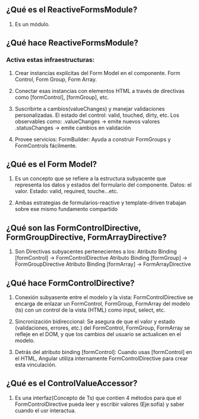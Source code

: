 ## ¿Qué es el ReactiveFormsModule?
   1. Es un módulo.

## ¿Qué hace ReactiveFormsModule?
### Activa estas infraestructuras:
  1. Crear instancias explícitas del Form Model en el componente.
      Form Control, Form Group, Form Array.

  2. Conectar esas instancias con elementos HTML a través de directivas como [formControl], [formGroup], etc.


  3. Suscribirte a cambios(valueChanges) y manejar validaciones personalizadas.
  El estado del control: valid, touched, dirty, etc.
    Los observables como:
     .valueChanges → emite nuevos valores
     .statusChanges → emite cambios en validación
  
  4. Provee servicios:
  FormBuilder: Ayuda a construir FormGroups y FormControls fácilmente.

## ¿Qué es el Form Model?
   1. Es un concepto que se refiere a la estructura subyacente que representa los datos y estados del formulario del componente.
   Datos: el valor.
   Estado: valid, required, touche...etc.

   2. Ambas estrategias de formularios-reactive y template-driven trabajan sobre ese mismo fundamento compartido


## ¿Qué son las FormControlDirective, FormGroupDirective, FormArrayDirective?
  1. Son Directivas subyacentes pertenecientes a los:
   Atributo Binding [formControl] → FormControlDirective
   Atributo Binding [formGroup]   → FormGroupDirective
   Atributo Binding [formArray]   → FormArrayDirective

## ¿Qué hace FormControlDirective?
  1. Conexión subyasente entre el modelo y la vista: FormControlDirective se encarga de enlazar un FormControl, FormGroup, FormArray del modelo (ts) con un control de la vista (HTML) como input, select, etc.

  2. Sincronización bidireccional: Se asegura de que el valor y estado (validaciones, errores, etc.) del FormControl, FormGroup, FormArray se refleje en el DOM, y que los cambios del usuario se actualicen en el modelo.

  3. Detrás del atributo binding [formControl]: Cuando usas [formControl] en el HTML, Angular utiliza internamente FormControlDirective para crear esta vinculación.

## ¿Qué es el ControlValueAccessor?
  1. Es una interfaz(Concepto de Ts) que contien 4 métodos para que el FormControlDirective pueda leer y escribir valores (Eje:sofía) y saber cuando el usr interactua.
